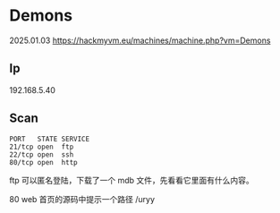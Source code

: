 # Demons

2025.01.03 https://hackmyvm.eu/machines/machine.php?vm=Demons

## Ip

192.168.5.40

## Scan

```
PORT   STATE SERVICE
21/tcp open  ftp
22/tcp open  ssh
80/tcp open  http
```

ftp 可以匿名登陆，下载了一个 mdb 文件，先看看它里面有什么内容。

80 web 首页的源码中提示一个路径 /uryy

